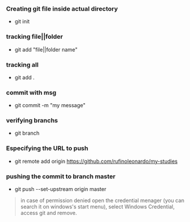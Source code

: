 ### Creating git file inside actual directory
* git init 

### tracking file||folder
* git add "file||folder name" 

### tracking all
* git add .

### commit with msg
* git commit -m "my message"

### verifying branchs
* git branch

### Especifying the URL to push
* git remote add origin https://github.com/rufinoleonardo/my-studies


### pushing the commit to branch master
* git push --set-upstream origin master

> in case of permission denied open the credential menager (you can search it on windows's start menu), select Windows Credential, access git and remove.